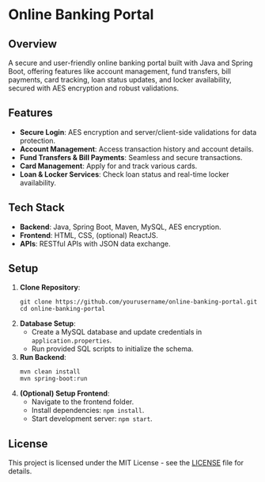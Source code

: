 # Online Banking Portal

## Overview
A secure and user-friendly online banking portal built with Java and Spring Boot, offering features like account management, fund transfers, bill payments, card tracking, loan status updates, and locker availability, secured with AES encryption and robust validations.

## Features
- **Secure Login**: AES encryption and server/client-side validations for data protection.
- **Account Management**: Access transaction history and account details.
- **Fund Transfers & Bill Payments**: Seamless and secure transactions.
- **Card Management**: Apply for and track various cards.
- **Loan & Locker Services**: Check loan status and real-time locker availability.

## Tech Stack
- **Backend**: Java, Spring Boot, Maven, MySQL, AES encryption.
- **Frontend**: HTML, CSS, (optional) ReactJS.
- **APIs**: RESTful APIs with JSON data exchange.

## Setup
1. **Clone Repository**:
   ```
   git clone https://github.com/yourusername/online-banking-portal.git
   cd online-banking-portal
   ```
2. **Database Setup**:
   - Create a MySQL database and update credentials in `application.properties`.
   - Run provided SQL scripts to initialize the schema.
3. **Run Backend**:
   ```
   mvn clean install
   mvn spring-boot:run
   ```
4. **(Optional) Setup Frontend**:
   - Navigate to the frontend folder.
   - Install dependencies: `npm install`.
   - Start development server: `npm start`.

## License
This project is licensed under the MIT License - see the [LICENSE](LICENSE) file for details.
